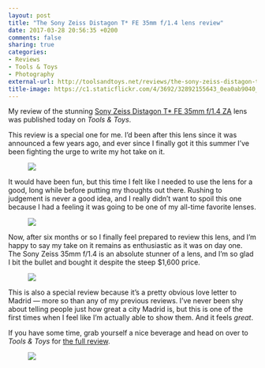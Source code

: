 ```yaml
---
layout: post
title: "The Sony Zeiss Distagon T* FE 35mm f/1.4 lens review"
date: 2017-03-28 20:56:35 +0200
comments: false
sharing: true
categories: 
- Reviews
- Tools & Toys
- Photography
external-url: http://toolsandtoys.net/reviews/the-sony-zeiss-distagon-t-fe-35mm-f1-4-za-lens-review/
title-image: https://c1.staticflickr.com/4/3692/32892155643_0ea0ab9040_o.jpg
---
```


My review of the stunning [Sony Zeiss Distagon T\* FE 35mm f/1.4 ZA](http://amznlinks.com/global?user=analogsenses&us=B00U29GNBO&uk=B00UJRSOB6&es=B00UJRSOB6) lens was published today on _Tools & Toys_.

This review is a special one for me. I’d been after this lens since it was announced a few years ago, and ever since I finally got it this summer I’ve been fighting the urge to write my hot take on it.

<figure class="full-width">
	<img src="https://c1.staticflickr.com/4/3837/33705830965_9a23212ac9_k.jpg"/>
</figure>

It would have been fun, but this time I felt like I needed to use the lens for a good, long while before putting my thoughts out there. Rushing to judgement is never a good idea, and I really didn’t want to spoil this one because I had a feeling it was going to be one of my all-time favorite lenses.

<figure class="full-width">
	<img src="https://c1.staticflickr.com/4/3698/32892188043_cffa3c8af9_k.jpg"/>
</figure>

Now, after six months or so I finally feel prepared to review this lens, and I’m happy to say my take on it remains as enthusiastic as it was on day one. The Sony Zeiss 35mm f/1.4 is an absolute stunner of a lens, and I’m so glad I bit the bullet and bought it despite the steep $1,600 price.

<figure class="full-width">
	<img src="https://c1.staticflickr.com/3/2846/33664787686_b38ead96ac_k.jpg"/>
</figure>

This is also a special review because it’s a pretty obvious love letter to Madrid — more so than any of my previous reviews. I’ve never been shy about telling people just how great a city Madrid is, but this is one of the first times when I feel like I’m actually able to show them. And it feels _great_.

If you have some time, grab yourself a nice beverage and head on over to _Tools & Toys_ for [the full review](http://toolsandtoys.net/reviews/the-sony-zeiss-distagon-t-fe-35mm-f1-4-za-lens-review/).

<figure class="panorama">
	<img src="https://c1.staticflickr.com/3/2820/33549656222_c1de241b51_o.jpg"/>
</figure>